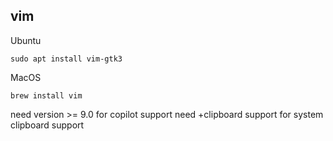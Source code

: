 ## vim
Ubuntu
```
sudo apt install vim-gtk3
```

MacOS
```
brew install vim
```

need version >= 9.0 for copilot support
need +clipboard support for system clipboard support
